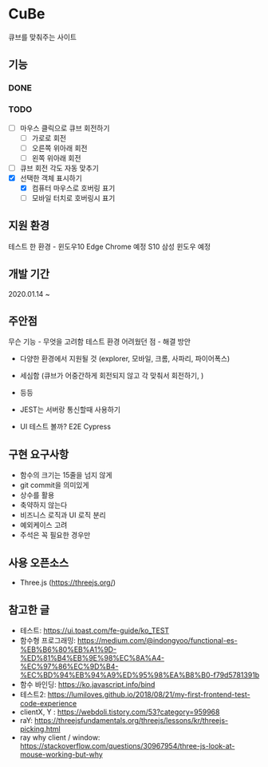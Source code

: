 # CuBe

큐브를 맞춰주는 사이트

## 기능

### DONE

### TODO

- [ ] 마우스 클릭으로 큐브 회전하기
  - [ ] 가로로 회전
  - [ ] 오른쪽 위아래 회전
  - [ ] 왼쪽 위아래 회전
- [ ] 큐브 회전 각도 자동 맞추기
- [x] 선택한 객체 표시하기
  - [x] 컴퓨터 마우스로 호버링 표기
  - [ ] 모바일 터치로 호버링시 표기

## 지원 환경

테스트 한 환경 -
윈도우10
Edge
Chrome 예정
S10 삼성 윈도우 예정

## 개발 기간

2020.01.14 ~

## 주안점

무슨 기능 - 무엇을 고려함
테스트 환경
어려웠던 점 - 해결 방안

- 다양한 환경에서 지원될 것 (explorer, 모바일, 크롬, 사파리, 파이어폭스)
- 세심함 (큐브가 어중간하게 회전되지 않고 각 맞춰서 회전하기, )
- 등등

- JEST는 서버랑 통신할때 사용하기
- UI 테스트 볼까? E2E Cypress

## 구현 요구사항

- 함수의 크기는 15줄을 넘지 않게
- git commit을 의미있게
- 상수를 활용
- 축약하지 않는다
- 비즈니스 로직과 UI 로직 분리
- 예외케이스 고려
- 주석은 꼭 필요한 경우만

## 사용 오픈소스

- Three.js (<https://threejs.org/>)

## 참고한 글

- 테스트: https://ui.toast.com/fe-guide/ko_TEST
- 함수형 프로그래밍: https://medium.com/@indongyoo/functional-es-%EB%B6%80%EB%A1%9D-%ED%81%B4%EB%9E%98%EC%8A%A4-%EC%97%86%EC%9D%B4-%EC%BD%94%EB%94%A9%ED%95%98%EA%B8%B0-f79d5781391b
- 함수 바인딩: https://ko.javascript.info/bind
- 테스트2: https://lumiloves.github.io/2018/08/21/my-first-frontend-test-code-experience
- clientX, Y : https://webdoli.tistory.com/53?category=959968
- raY: https://threejsfundamentals.org/threejs/lessons/kr/threejs-picking.html
- ray why client / window: https://stackoverflow.com/questions/30967954/three-js-look-at-mouse-working-but-why
